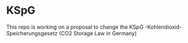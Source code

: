 # KSpG
This repo is working on a proposal to change the KSpG -Kohlendioxid-Speicherungsgesetz (CO2 Storage Law in Germany)
